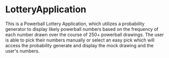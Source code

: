 # LotteryApplication
This is a Powerball Lottery Application, which utilizes a probability generator to display likely powerball numbers based on the frequency
of each number drawn over the course of 250+ powerball drawings. The user is able to pick their numbers manually or select an easy pick
which will access the probability generate and display the mock drawing and the user's numbers.
